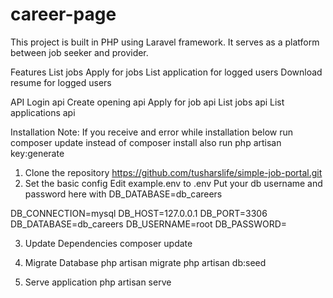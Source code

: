 # career-page


This project is built in PHP using Laravel framework. It serves as a platform between job seeker and provider.

Features
List jobs
Apply for jobs
List application for logged users
Download resume for logged users

API
Login api
Create opening api
Apply for job api
List jobs api
List applications api

Installation
Note: If you receive and error while installation below run composer update instead of composer install also run php artisan key:generate

1. Clone the repository
https://github.com/tusharslife/simple-job-portal.git
2. Set the basic config
Edit example.env to .env
Put your db username and password here with DB_DATABASE=db_careers

DB_CONNECTION=mysql
DB_HOST=127.0.0.1
DB_PORT=3306
DB_DATABASE=db_careers
DB_USERNAME=root
DB_PASSWORD=

3. Update Dependencies
composer update   

4. Migrate Database
php artisan migrate
php artisan db:seed

5. Serve application
php artisan serve
